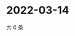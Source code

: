 # 2022-03-14

共 0 条

<!-- BEGIN WEIBO -->
<!-- 最后更新时间 Mon Mar 14 2022 20:30:37 GMT+0800 (China Standard Time) -->

<!-- END WEIBO -->
